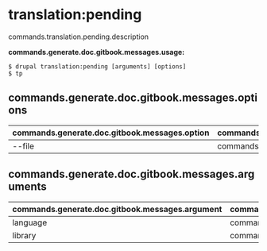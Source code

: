 # translation:pending
commands.translation.pending.description

**commands.generate.doc.gitbook.messages.usage:**
```
$ drupal translation:pending [arguments] [options]
$ tp
```

## commands.generate.doc.gitbook.messages.options
commands.generate.doc.gitbook.messages.option | commands.generate.doc.gitbook.messages.details
-------|-------------
--file | commands.translation.pending.options.file

## commands.generate.doc.gitbook.messages.arguments
commands.generate.doc.gitbook.messages.argument | commands.generate.doc.gitbook.messages.details
---------|-------------
language | commands.translation.pending.arguments.language
library | commands.translation.pending.arguments.library
